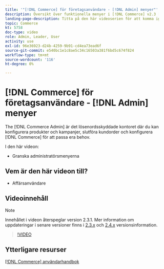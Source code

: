 ```yaml
---
title: '"[!DNL Commerce] för företagsanvändare - [!DNL Admin] menyer"'
description: Översikt över funktionella menyer i [!DNL Commerce] v2.3 [!DNL Admin].
landing-page-description: Titta på den här videoserien för att komma igång med grunderna i Adobe Commerce och arbeta i Admin.
topic: Commerce
kt: 5758
doc-type: video
role: Admin, Leader, User
activity: use
exl-id: 96e36923-d24b-4259-9b91-cd4ea73ead6f
source-git-commit: e540bc1e1c8ae5c34c16503a381f6bd5c674f824
workflow-type: tm+mt
source-wordcount: '116'
ht-degree: 0%

---
```


# [!DNL Commerce] för företagsanvändare - [!DNL Admin] menyer

The [!DNL Commerce Admin] är det lösenordsskyddade kontoret där du kan konfigurera produkter och kampanjer, slutföra kundorder och konfigurera [!DNL Commerce] för att passa era behov.

I den här videon:

- Granska administratörsmenyerna

## Vem är den här videon till?

- Affärsanvändare

## Videoinnehåll

>[!NOTE]
>
>Innehållet i videon återspeglar version 2.3.1. Mer information om uppdateringar i senare versioner finns i [ 2.3.x](https://devdocs.magento.com/guides/v2.3/release-notes/bk-release-notes.html) och [2.4.x](https://devdocs.magento.com/guides/v2.4/release-notes/bk-release-notes.html) versionsinformation.

>[!VIDEO](https://video.tv.adobe.com/v/35942?quality=12&learn=on)

## Ytterligare resurser

[[!DNL Commerce] användarhandbok](https://docs.magento.com/)
